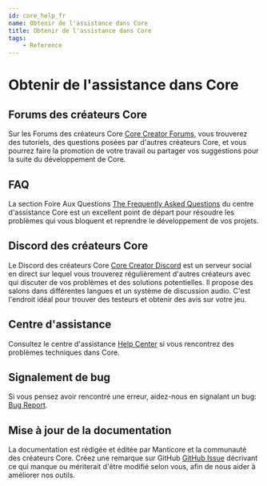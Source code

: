 ```yaml
---
id: core_help_fr
name: Obtenir de l'assistance dans Core
title: Obtenir de l'assistance dans Core
tags:
    - Reference
---
```


# Obtenir de l'assistance dans Core

## Forums des créateurs Core

Sur les Forums des créateurs Core [Core Creator Forums](https://forums.coregames.com/), vous trouverez des tutoriels, des questions posées par d'autres créateurs Core, et vous pourrez faire la promotion de votre travail ou partager vos suggestions pour la suite du développement de Core.

## FAQ

La section Foire Aux Questions [The Frequently Asked Questions](https://support.coregames.com/hc/en-us/categories/360003284214-FAQ) du centre d'assistance Core est un excellent point de départ pour résoudre les problèmes qui vous bloquent et reprendre le développement de vos projets.

## Discord des créateurs Core

Le Discord des créateurs Core [Core Creator Discord](https://discord.gg/85k8A7V) est un serveur social en direct sur lequel vous trouverez régulièrement d'autres créateurs avec qui discuter de vos problèmes et des solutions potentielles. Il propose des salons dans différentes langues et un système de discussion audio. C'est l'endroit idéal pour trouver des testeurs et obtenir des avis sur votre jeu.

## Centre d'assistance

Consultez le centre d'assistance [Help Center](https://support.coregames.com/hc/en-us) si vous rencontrez des problèmes techniques dans Core.

## Signalement de bug

Si vous pensez avoir rencontré une erreur, aidez-nous en signalant un bug: [Bug Report](https://support.coregames.com/hc/en-us).

## Mise à jour de la documentation

La documentation est rédigée et éditée par Manticore et la communauté des créateurs Core. Créez une remarque sur GitHub [GitHub Issue](https://github.com/ManticoreGamesInc/platform-documentation/issues) décrivant ce qui manque ou mériterait d'être modifié selon vous, afin de nous aider à améliorer nos outils.
